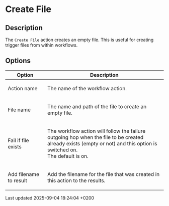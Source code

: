 <div id="header">

# Create File

</div>

<div id="content">

<div class="sect1">

## Description

<div class="sectionbody">

<div class="paragraph">

The `Create File` action creates an empty file. This is useful for creating trigger files from within workflows.

</div>

</div>

</div>

<div class="sect1">

## Options

<div class="sectionbody">

<table>
<colgroup>
<col style="width: 25%" />
<col style="width: 75%" />
</colgroup>
<thead>
<tr class="header">
<th>Option</th>
<th>Description</th>
</tr>
</thead>
<tbody>
<tr class="odd">
<td><p>Action name</p></td>
<td><p>The name of the workflow action.</p></td>
</tr>
<tr class="even">
<td><p>File name</p></td>
<td><p>The name and path of the file to create an empty file.</p></td>
</tr>
<tr class="odd">
<td><p>Fail if file exists</p></td>
<td><p>The workflow action will follow the failure outgoing hop when the file to be created already exists (empty or not) and this option is switched on.<br />
The default is on.</p></td>
</tr>
<tr class="even">
<td><p>Add filename to result</p></td>
<td><p>Add the filename for the file that was created in this action to the results.</p></td>
</tr>
</tbody>
</table>

</div>

</div>

</div>

<div id="footer">

<div id="footer-text">

Last updated 2025-09-04 18:24:04 +0200

</div>

</div>
